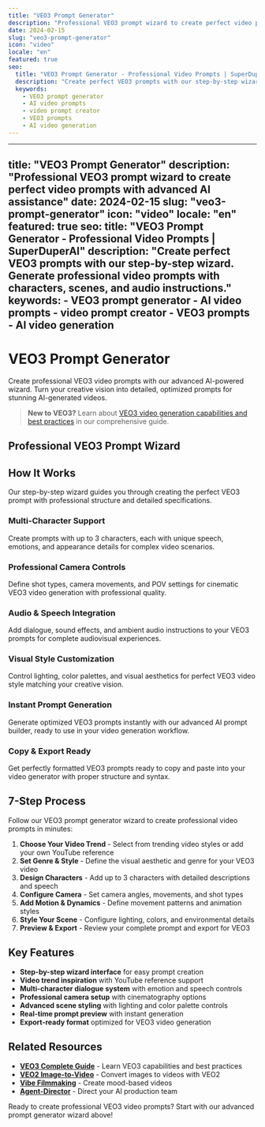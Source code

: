 ```yaml
---
title: "VEO3 Prompt Generator"
description: "Professional VEO3 prompt wizard to create perfect video prompts with advanced AI assistance"
date: 2024-02-15
slug: "veo3-prompt-generator"
icon: "video"
locale: "en"
featured: true
seo:
  title: "VEO3 Prompt Generator - Professional Video Prompts | SuperDuperAI"
  description: "Create perfect VEO3 prompts with our step-by-step wizard. Generate professional video prompts with characters, scenes, and audio instructions."
  keywords:
    - VEO3 prompt generator
    - AI video prompts
    - video prompt creator
    - VEO3 prompts
    - AI video generation
---
```


---
title: "VEO3 Prompt Generator"
description: "Professional VEO3 prompt wizard to create perfect video prompts with advanced AI assistance"
date: 2024-02-15
slug: "veo3-prompt-generator"
icon: "video"
locale: "en"
featured: true
seo:
  title: "VEO3 Prompt Generator - Professional Video Prompts | SuperDuperAI"
  description: "Create perfect VEO3 prompts with our step-by-step wizard. Generate professional video prompts with characters, scenes, and audio instructions."
  keywords:
    - VEO3 prompt generator
    - AI video prompts
    - video prompt creator
    - VEO3 prompts
    - AI video generation
---

# VEO3 Prompt Generator

Create professional VEO3 video prompts with our advanced AI-powered wizard. Turn your creative vision into detailed, optimized prompts for stunning AI-generated videos.

> **New to VEO3?** Learn about [VEO3 video generation capabilities and best practices](/en/blog/veo3) in our comprehensive guide.

## Professional VEO3 Prompt Wizard

## How It Works

Our step-by-step wizard guides you through creating the perfect VEO3 prompt with professional structure and detailed specifications.

### Multi-Character Support

Create prompts with up to 3 characters, each with unique speech, emotions, and appearance details for complex video scenarios.

### Professional Camera Controls

Define shot types, camera movements, and POV settings for cinematic VEO3 video generation with professional quality.

### Audio & Speech Integration

Add dialogue, sound effects, and ambient audio instructions to your VEO3 prompts for complete audiovisual experiences.

### Visual Style Customization

Control lighting, color palettes, and visual aesthetics for perfect VEO3 video style matching your creative vision.

### Instant Prompt Generation

Generate optimized VEO3 prompts instantly with our advanced AI prompt builder, ready to use in your video generation workflow.

### Copy & Export Ready

Get perfectly formatted VEO3 prompts ready to copy and paste into your video generator with proper structure and syntax.

## 7-Step Process

Follow our VEO3 prompt generator wizard to create professional video prompts in minutes:

1. **Choose Your Video Trend** - Select from trending video styles or add your own YouTube reference
2. **Set Genre & Style** - Define the visual aesthetic and genre for your VEO3 video
3. **Design Characters** - Add up to 3 characters with detailed descriptions and speech
4. **Configure Camera** - Set camera angles, movements, and shot types
5. **Add Motion & Dynamics** - Define movement patterns and animation styles
6. **Style Your Scene** - Configure lighting, colors, and environmental details
7. **Preview & Export** - Review your complete prompt and export for VEO3

## Key Features

- **Step-by-step wizard interface** for easy prompt creation
- **Video trend inspiration** with YouTube reference support
- **Multi-character dialogue system** with emotion and speech controls
- **Professional camera setup** with cinematography options
- **Advanced scene styling** with lighting and color palette controls
- **Real-time prompt preview** with instant generation
- **Export-ready format** optimized for VEO3 video generation

## Related Resources

- **[VEO3 Complete Guide](/en/blog/veo3)** - Learn VEO3 capabilities and best practices
- **[VEO2 Image-to-Video](/en/blog/veo2)** - Convert images to videos with VEO2
- **[Vibe Filmmaking](/en/tool/vibe-filmmaking)** - Create mood-based videos
- **[Agent-Director](/en/tool/agent-director)** - Direct your AI production team

Ready to create professional VEO3 video prompts? Start with our advanced prompt generator wizard above! 